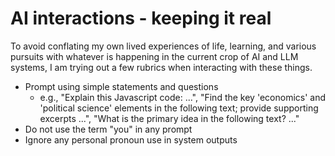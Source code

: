 # AI interactions - keeping it real


To avoid conflating my own lived experiences of life, learning, and various pursuits with whatever is happening in the current crop of AI and LLM systems, I am trying out a few rubrics when interacting with these things.

- Prompt using simple statements and questions  
	- e.g., "Explain this Javascript code: ...", "Find the key 'economics' and 'political science' elements in the following text; provide supporting excerpts ...", "What is the primary idea in the following text? ..."
- Do not use the term "you" in any prompt
- Ignore any personal pronoun use in system outputs  


